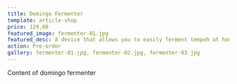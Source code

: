 ```yaml
---
title: Domingo Fermenter
template: article-shop
price: 129,00
featured_image: fermenter-01.jpg
featured_desc: A device that allows you to easily ferment tempeh at home
action: Pre-order
gallery: fermenter-01.jpg, fermenter-02.jpg, fermenter-03.jpg
---
```


Content of domingo fermenter

<div id='product-component-1635946417365'></div>
